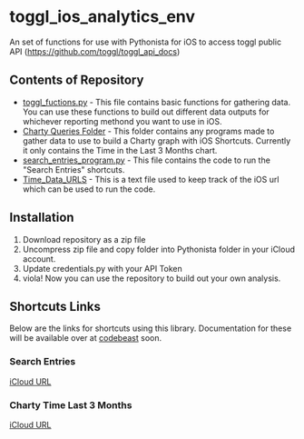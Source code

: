 # toggl_ios_analytics_env
An set of functions for use with Pythonista for iOS to access toggl public API (https://github.com/toggl/toggl_api_docs)

## Contents of Repository
* [toggl_fuctions.py](toggl_functions.py) - This file contains basic functions for gathering data. You can use these functions to build out different data outputs for whichever reporting methond you want to use in iOS. 
* [Charty Queries Folder](01-charty_queries) - This folder contains any programs made to gather data to use to build a Charty graph with iOS Shortcuts. Currently it only contains the Time in the Last 3 Months chart.
* [search_entries_program.py](search_entries_program.py) - This file contains the code to run the "Search Entries" shortcuts. 
* [Time_Data_URLS](Time_Data_URLS) - This is a text file used to keep track of the iOS url which can be used to run the code.

## Installation
1. Download repository as a zip file
2. Uncompress zip file and copy folder into Pythonista folder in your iCloud account. 
3. Update credentials.py with your API Token
4. viola! Now you can use the repository to build out your own analysis. 

## Shortcuts Links

Below are the links for shortcuts using this library. Documentation for these will be available over at [codebeast](https://thecodebeast.com) soon.

### Search Entries
[iCloud URL](https://www.icloud.com/shortcuts/30f5faf127b84855b5cc8b65e4e424a8)


### Charty Time Last 3 Months
[iCloud URL](https://www.icloud.com/shortcuts/4215b9aa5d74401fbe9d5264bd39787f) 
